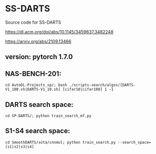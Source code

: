 # SS-DARTS
Source code for SS-DARTS

https://dl.acm.org/doi/abs/10.1145/3459637.3482248

https://arxiv.org/abs/2109.13466

## version: pytorch 1.7.0

## NAS-BENCH-201:  
`
cd AutoDL-Projects_sp/;
bash ./scripts-search/algos/[DARTS-V1_100.sh|DARTS-V1_10.sh] [cifar10|cifar100] 1 -1
`

## DARTS search space:  
`
cd SP-DARTS/;
python train_search_mf.py  
`

## S1-S4 search space:  
`
cd SmoothDARTS/sota/cnnmul;
python train_search.py --search_space=[s1|s2|s3|s4]  
`
